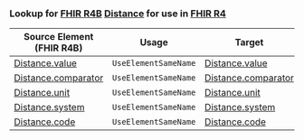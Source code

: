 ### Lookup for [FHIR R4B](https://hl7.org/fhir/R4B/) [Distance](https://hl7.org/fhir/R4B/Distance.html) for use in [FHIR R4](https://hl7.org/fhir/R4/)

| Source Element (FHIR R4B) | Usage | Target |
| -------------- | ----- | ------ |
| [Distance.value](https://hl7.org/fhir/R4B/Distance.html#resource) | `UseElementSameName` | [Distance.value](https://hl7.org/fhir/R4/Distance.html#resource) |
| [Distance.comparator](https://hl7.org/fhir/R4B/Distance.html#resource) | `UseElementSameName` | [Distance.comparator](https://hl7.org/fhir/R4/Distance.html#resource) |
| [Distance.unit](https://hl7.org/fhir/R4B/Distance.html#resource) | `UseElementSameName` | [Distance.unit](https://hl7.org/fhir/R4/Distance.html#resource) |
| [Distance.system](https://hl7.org/fhir/R4B/Distance.html#resource) | `UseElementSameName` | [Distance.system](https://hl7.org/fhir/R4/Distance.html#resource) |
| [Distance.code](https://hl7.org/fhir/R4B/Distance.html#resource) | `UseElementSameName` | [Distance.code](https://hl7.org/fhir/R4/Distance.html#resource) |
